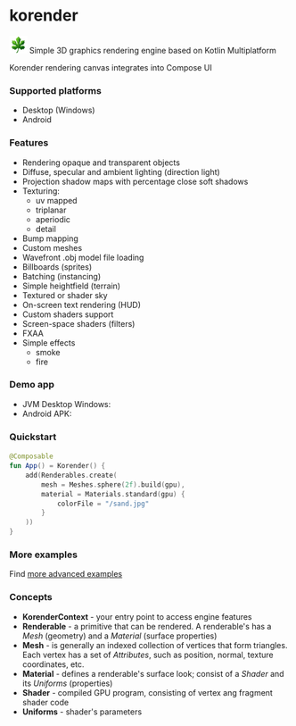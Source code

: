# korender
![Korender](doc/korender32.png)
Simple 3D graphics rendering engine based on Kotlin Multiplatform

Korender rendering canvas integrates into Compose UI

### Supported platforms
- Desktop (Windows)
- Android

### Features
- Rendering opaque and transparent objects
- Diffuse, specular and ambient lighting (direction light)
- Projection shadow maps with percentage close soft shadows
- Texturing:
  - uv mapped
  - triplanar
  - aperiodic
  - detail
- Bump mapping
- Custom meshes
- Wavefront .obj model file loading
- Billboards (sprites)
- Batching (instancing)
- Simple heightfield (terrain)
- Textured or shader sky
- On-screen text rendering (HUD)
- Custom shaders support
- Screen-space shaders (filters)
- FXAA
- Simple effects
  - smoke
  - fire

### Demo app

- JVM Desktop Windows:
- Android APK: 
  
### Quickstart
````kotlin
@Composable
fun App() = Korender() { 
    add(Renderables.create(
        mesh = Meshes.sphere(2f).build(gpu),
        material = Materials.standard(gpu) {
            colorFile = "/sand.jpg"
        }
    ))
}
````

### More examples
Find [more advanced examples](https://github.com/zakgof/korender/tree/main/korender/src/examples/kotlin)

### Concepts
- **KorenderContext** - your entry point to access engine features
- **Renderable** - a primitive that can be rendered. A renderable's has a *Mesh* (geometry) and a *Material* (surface properties)
- **Mesh** - is generally an indexed collection of vertices that form triangles. Each vertex has a set of *Attributes*, such as position, normal, texture coordinates, etc.
- **Material** - defines a renderable's surface look; consist of a *Shader* and its *Uniforms* (properties)
- **Shader** - compiled GPU program, consisting of vertex ang fragment shader code
- **Uniforms** - shader's parameters